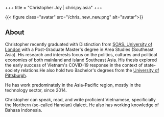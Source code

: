 +++
title = "Christopher Joy | chrisjoy.asia"
+++

{{< figure class="avatar" src="/chris_new_new.png" alt="avatar">}}

## About

 Christopher recently graduated with Distinction from [SOAS, University of London](https://www.soas.ac.uk/) with a Post-Graduate Master's degree in Area Studies (Southeast Asia). His research and interests focus on the politics, cultures and political economies of both mainland and island Southeast Asia. His thesis explored the early success of Vietnam's COVID-19 response in the context of state-society relations.He also hold two Bachelor's degrees from the [University of Pittsburgh](https://www.pitt.edu/).

He has work predominately in the Asia-Pacific region, mostly in the technology sector, since 2014.

Christopher can speak, read, and write proficient Vietnamese, specificially the Northern (so-called Hanoian) dialect. He also has working knowledge of Bahasa Indonesia.
<!-- ## Publications

In chronological order:

1. F.Bar, J.Doe: Effects of having a placeholder of a name
2. S.Holmes, J.Watson: Consequences of living with a sociopath in London 

## Typography

This is a [link](http://google.com). Something *italics* and something **bold**.

Here is a table:

Year | Award | Category
-----|-------|--------
2014 | Emmy  | Won Outstanding Lead Actor in a miniseries or a movie
2015 | BAFTA | Nominated for Best Leading Actor for Sherlock
2014 | Satellite | Won Best Actor miniseries or television film

Here is a horizontal rule:

---

Here is a blockquote:
> To a great mind, nothing is little

Here is a `code` block:

```python
def is_elementary():
  return True
```

## References

* Foo Bar: Head of Department, Placeholder Names, Lorem
* John Doe: Associate Professor, Department of Computer Science, Ipsum

[^1]: This is the first footnote.
[^2]: This is the second footnote. -->
